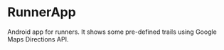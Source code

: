 # RunnerApp
Android app for runners. It shows some pre-defined trails using Google Maps Directions API.
